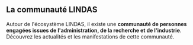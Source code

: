 ## La communauté LINDAS

Autour de l'écosystème LINDAS, il existe une **communauté de personnes engagées issues de l'administration, de la recherche et de l'industrie**. Découvrez les actualités et les manifestations de cette communauté.
